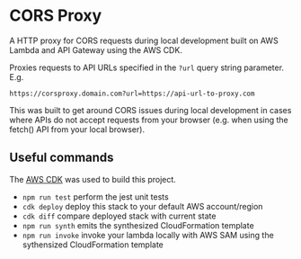 # CORS Proxy

A HTTP proxy for CORS requests during local development built on AWS Lambda and API Gateway using the AWS CDK.

Proxies requests to API URLs specified in the `?url` query string parameter. E.g.

`https://corsproxy.domain.com?url=https://api-url-to-proxy.com`

This was built to get around CORS issues during local development in cases where APIs do not accept requests from your browser (e.g. when using the fetch() API from your local browser).

## Useful commands

The [AWS CDK](https://aws.amazon.com/cdk/) was used to build this project.

* `npm run test`         perform the jest unit tests
* `cdk deploy`           deploy this stack to your default AWS account/region
* `cdk diff`             compare deployed stack with current state
* `npm run synth`        emits the synthesized CloudFormation template
* `npm run invoke`       invoke your lambda locally with AWS SAM using the sythensized CloudFormation template
